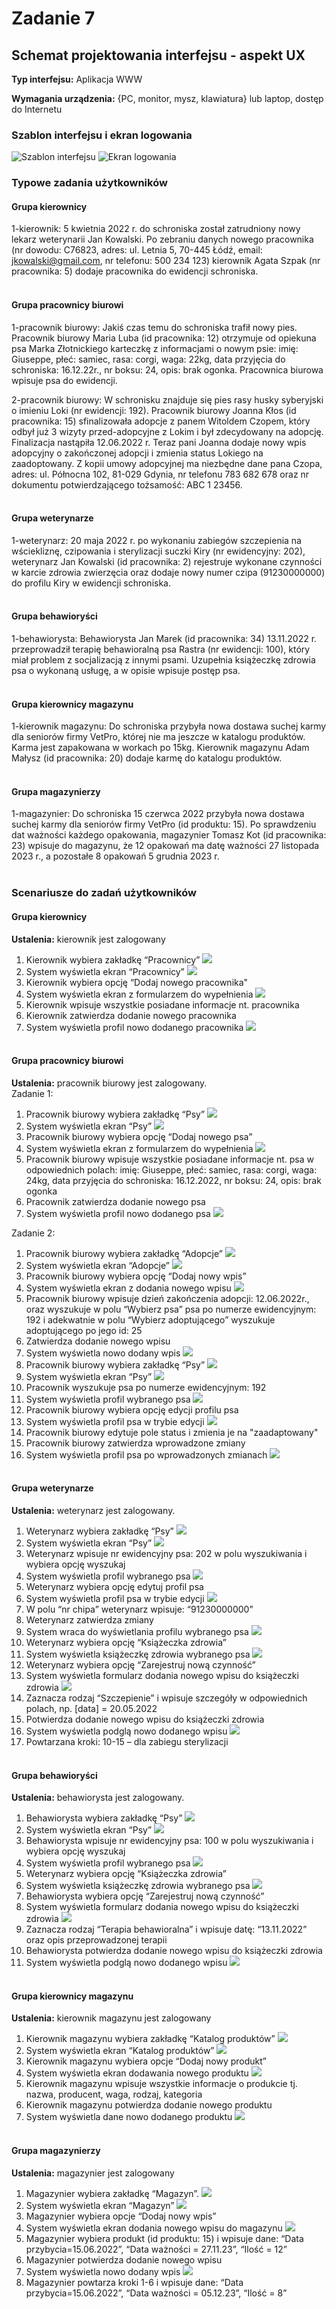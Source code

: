 # Zadanie 7
## Schemat projektowania interfejsu - aspekt UX

**Typ interfejsu:** Aplikacja WWW

**Wymagania urządzenia:** {PC, monitor, mysz, klawiatura} lub laptop, dostęp do Internetu

### Szablon interfejsu i ekran logowania
![Szablon interfejsu](./interfejs/szablon.png)
![Ekran logowania](./interfejs/logowanie.png)

### Typowe zadania użytkowników

#### Grupa kierownicy

1-kierownik: 5 kwietnia 2022 r. do schroniska został zatrudniony nowy lekarz weterynarii Jan Kowalski. Po zebraniu danych nowego pracownika (nr dowodu: C76823, adres: ul. Letnia 5,  70-445 Łódź, email: jkowalski@gmail.com, nr telefonu: 500 234 123) kierownik Agata Szpak (nr pracownika: 5) dodaje pracownika do ewidencji schroniska.
<br /> <br />
#### Grupa pracownicy biurowi

1-pracownik biurowy: Jakiś czas temu do schroniska trafił nowy pies. Pracownik biurowy Maria Luba (id pracownika: 12) otrzymuje od opiekuna psa Marka Złotnickiego karteczkę z informacjami o nowym psie: imię: Giuseppe, płeć: samiec, rasa: corgi, waga: 22kg, data przyjęcia do schroniska: 16.12.22r., nr boksu: 24, opis: brak ogonka. Pracownica biurowa wpisuje psa do ewidencji.

2-pracownik biurowy: W schronisku znajduje się pies rasy husky syberyjski o imieniu Loki (nr ewidencji: 192). Pracownik biurowy Joanna Kłos (id pracownika: 15) sfinalizowała adopcje z panem Witoldem Czopem, który odbył już 3 wizyty przed-adopcyjne  z Lokim i był zdecydowany na adopcję. Finalizacja nastąpiła 12.06.2022  r. Teraz pani Joanna dodaje nowy wpis adopcyjny o zakończonej adopcji i zmienia status Lokiego na zaadoptowany. Z kopii umowy adopcyjnej ma niezbędne dane pana Czopa, adres: ul. Północna 102, 81-029 Gdynia, nr telefonu 783 682 678 oraz nr dokumentu potwierdzającego tożsamość: ABC 1 23456.
<br /> <br />
#### Grupa weterynarze

1-weterynarz: 20 maja 2022 r. po wykonaniu zabiegów szczepienia na wściekliznę, czipowania i sterylizacji suczki Kiry (nr ewidencyjny: 202), weterynarz Jan Kowalski (id pracownika: 2) rejestruje wykonane czynności w karcie zdrowia zwierzęcia oraz dodaje nowy numer czipa (91230000000) do profilu Kiry w ewidencji schroniska.
<br /> <br />
#### Grupa behawioryści

1-behawiorysta: Behawiorysta Jan Marek (id pracownika: 34) 13.11.2022 r. przeprowadził terapię behawioralną psa Rastra (nr ewidencji: 100), który miał problem z socjalizacją z innymi psami. Uzupełnia książeczkę zdrowia psa o wykonaną usługę, a w opisie wpisuje postęp psa.
<br /> <br />
#### Grupa kierownicy magazynu

1-kierownik magazynu: Do schroniska przybyła nowa dostawa suchej karmy dla seniorów firmy VetPro, której nie ma jeszcze w katalogu produktów. Karma jest zapakowana w workach po 15kg. Kierownik magazynu Adam Małysz (id pracownika: 20) dodaje karmę do katalogu produktów.
<br /> <br />
#### Grupa magazynierzy

1-magazynier:  Do schroniska 15 czerwca 2022 przybyła nowa dostawa suchej karmy dla seniorów firmy VetPro (id produktu: 15). Po sprawdzeniu dat ważności każdego opakowania, magazynier Tomasz Kot (id pracownika: 23) wpisuje do magazynu, że 12 opakowań ma datę ważności 27 listopada 2023 r., a pozostałe 8 opakowań 5 grudnia 2023 r.
<br /> <br />

### Scenariusze do zadań użytkowników
#### Grupa kierownicy
**Ustalenia:** kierownik jest zalogowany
1.  Kierownik wybiera zakładkę “Pracownicy”
![](./interfejs/ekran_kierownika.png)
3.  System wyświetla ekran “Pracownicy”
![](./interfejs/pracownicy_lista.png)
5.  Kierownik wybiera opcję “Dodaj nowego pracownika"
6.  System wyświetla ekran z formularzem do wypełnienia
![](./interfejs/pracownicy_formularz.png)
8.  Kierownik wpisuje wszystkie posiadane informacje nt. pracownika
9.  Kierownik zatwierdza dodanie nowego pracownika
10.  System wyświetla profil nowo dodanego pracownika
![](./interfejs/pracownicy_podgląd.png)
<br /> <br />

#### Grupa pracownicy biurowi
**Ustalenia:** pracownik biurowy jest zalogowany. <br />
Zadanie 1:
1.  Pracownik biurowy wybiera zakładkę  “Psy”
![](./interfejs/ekran_pracownika_biurowego.png)
3.  System wyświetla ekran “Psy”
![](./interfejs/psy_lista.png)
5.  Pracownik biurowy wybiera opcję “Dodaj nowego psa”
6.  System wyświetla ekran z formularzem do wypełnienia
![](./interfejs/psy_formularz.png)
8.  Pracownik biurowy wpisuje wszystkie posiadane informacje nt. psa w odpowiednich polach: imię: Giuseppe, płeć: samiec, rasa: corgi, waga: 24kg, data przyjęcia do schroniska: 16.12.2022, nr boksu: 24, opis: brak ogonka
9.  Pracownik zatwierdza dodanie nowego psa
10.  System wyświetla profil nowo dodanego psa
![](./interfejs/psy_podgląd.png)


Zadanie 2:
1.  Pracownik biurowy wybiera zakładkę “Adopcje”
![](./interfejs/ekran_pracownika_biurowego.png)
3.  System wyświetla ekran “Adopcje”
![](./interfejs/adopcje_lista.png)
4.  Pracownik biurowy wybiera opcję “Dodaj nowy wpis”
5.  System wyświetla ekran z dodania nowego wpisu
![](./interfejs/adopcje_formularz.png)
12.  Pracownik biurowy wpisuje dzień zakończenia adopcji: 12.06.2022r., oraz wyszukuje w polu “Wybierz psa” psa po numerze ewidencyjnym: 192 i adekwatnie w polu “Wybierz adoptującego” wyszukuje adoptującego po jego id: 25
13.  Zatwierdza dodanie nowego wpisu
14.  System wyświetla nowo dodany wpis 
![](./interfejs/adopcje_podgląd.png)
16. Pracownik biurowy wybiera zakładkę  “Psy”
![](./interfejs/ekran_pracownika_biurowego.png)
18.  System wyświetla ekran “Psy”
![](./interfejs/psy_lista.png)
20. Pracownik wyszukuje psa po numerze ewidencyjnym: 192
21. System wyświetla profil wybranego psa
![](./interfejs/psy_podgląd.png)
21.  Pracownik biurowy wybiera opcję edycji profilu psa
22.  System wyświetla profil psa w trybie edycji
![](./interfejs/psy_formularz.png)
24. Pracownik biurowy edytuje pole status i zmienia je na "zaadaptowany"
25. Pracownik biurowy zatwierdza wprowadzone zmiany
26. System wyświetla profil psa po wprowadzonych zmianach
![](./interfejs/psy_podgląd.png)
<br /> <br />

#### Grupa weterynarze
**Ustalenia:** weterynarz jest zalogowany.
1.  Weterynarz wybiera zakładkę “Psy”
![](./interfejs/ekran_weterynarza.png)
3.  System wyświetla ekran “Psy”
![](./interfejs/psy_lista.png)
5.  Weterynarz wpisuje nr ewidencyjny psa: 202 w polu wyszukiwania i wybiera opcję wyszukaj
6.  System wyświetla profil wybranego psa
![](./interfejs/psy_podgląd.png)
8.  Weterynarz wybiera opcję edytuj profil psa
9.  System wyświetla profil psa w trybie edycji
![](./interfejs/psy_formularz.png)
11.  W polu “nr chipa” weterynarz wpisuje: “91230000000”
12.  Weterynarz zatwierdza zmiany
13.  System wraca do wyświetlania profilu wybranego psa
![](./interfejs/psy_podgląd.png)
15.  Weterynarz wybiera opcję “Książeczka zdrowia”
16.  System wyświetla książeczkę zdrowia wybranego psa
![](./interfejs/książeczka_zdrowia_lista.png)
18.  Weterynarz wybiera opcję “Zarejestruj nową czynność”
12.  System wyświetla formularz dodania nowego wpisu do książeczki zdrowia
![](./interfejs/książeczka_zdrowia_formularz.png)
20.  Zaznacza rodzaj “Szczepienie” i wpisuje szczegóły w odpowiednich polach, np. [data] = 20.05.2022
21.  Potwierdza dodanie nowego wpisu do książeczki zdrowia
22.  System wyświetla podglą nowo dodanego wpisu
![](./interfejs/książeczka_zdrowia_podgląd.png)
24.  Powtarzana kroki: 10-15 – dla zabiegu sterylizacji
<br /> <br />

#### Grupa behawioryści
**Ustalenia:** behawiorysta jest zalogowany.
1.  Behawiorysta wybiera zakładkę “Psy”
![](./interfejs/ekran_behawiorysty.png)
3.  System wyświetla ekran “Psy”
![](./interfejs/psy_lista.png)
5.  Behawiorysta wpisuje nr ewidencyjny psa: 100 w polu wyszukiwania i wybiera opcję wyszukaj
6.  System wyświetla profil wybranego psa
![](./interfejs/psy_podgląd.png)
8.  Weterynarz wybiera opcję “Książeczka zdrowia”
9.  System wyświetla książeczkę zdrowia wybranego psa
![](./interfejs/książeczka_zdrowia_lista.png)
11.  Behawiorysta wybiera opcję “Zarejestruj nową czynność”
12.  System wyświetla formularz dodania nowego wpisu do książeczki zdrowia
![](./interfejs/książeczka_zdrowia_formularz.png)
14.  Zaznacza rodzaj “Terapia behawioralna” i wpisuje datę: “13.11.2022” oraz opis przeprowadzonej terapii
15.  Behawiorysta potwierdza dodanie nowego wpisu do książeczki zdrowia
22.  System wyświetla podglą nowo dodanego wpisu
![](./interfejs/książeczka_zdrowia_podgląd.png)
<br /> <br />

#### Grupa kierownicy magazynu
**Ustalenia:** kierownik magazynu jest zalogowany
1.  Kierownik magazynu wybiera zakładkę “Katalog produktów”
![](./interfejs/ekran_kierownika_magazynu.png)
3.  System wyświetla ekran “Katalog produktów”
![](./interfejs/katalog_produktów_lista.png)
5.  Kierownik magazynu wybiera opcje “Dodaj nowy produkt”
6.  System wyświetla ekran dodawania nowego produktu
![](./interfejs/książeczka_zdrowia_formularz.png)
8.  Kierownik magazynu wpisuje wszystkie informacje o produkcie tj. nazwa, producent, waga, rodzaj, kategoria
9.  Kierownik magazynu potwierdza dodanie nowego produktu
10.  System wyświetla dane nowo dodanego produktu
![](./interfejs/katalog_produktów_podgląd.png)
<br /> <br />

#### Grupa magazynierzy
**Ustalenia:** magazynier jest zalogowany
1.  Magazynier wybiera zakładkę “Magazyn”.
![](./interfejs/ekran_magazyniera.png)
3.  System wyświetla ekran “Magazyn”
![](./interfejs/magazyn_lista.png)
5.  Magazynier wybiera opcje “Dodaj nowy wpis”
6.  System wyświetla ekran dodania nowego wpisu do magazynu
![](./interfejs/magazyn_formularz.png)
8.  Magazynier wybiera produkt (id produktu: 15) i wpisuje  dane: “Data przybycia=15.06.2022”,  “Data ważności = 27.11.23”, “Ilość = 12”
9.  Magazynier potwierdza dodanie nowego wpisu
10.  System wyświetla nowo dodany wpis
![](./interfejs/magazyn_podgląd.png)
12.  Magazynier powtarza kroki 1-6 i wpisuje dane: “Data przybycia=15.06.2022”, “Data ważności = 05.12.23”, “Ilość = 8”
